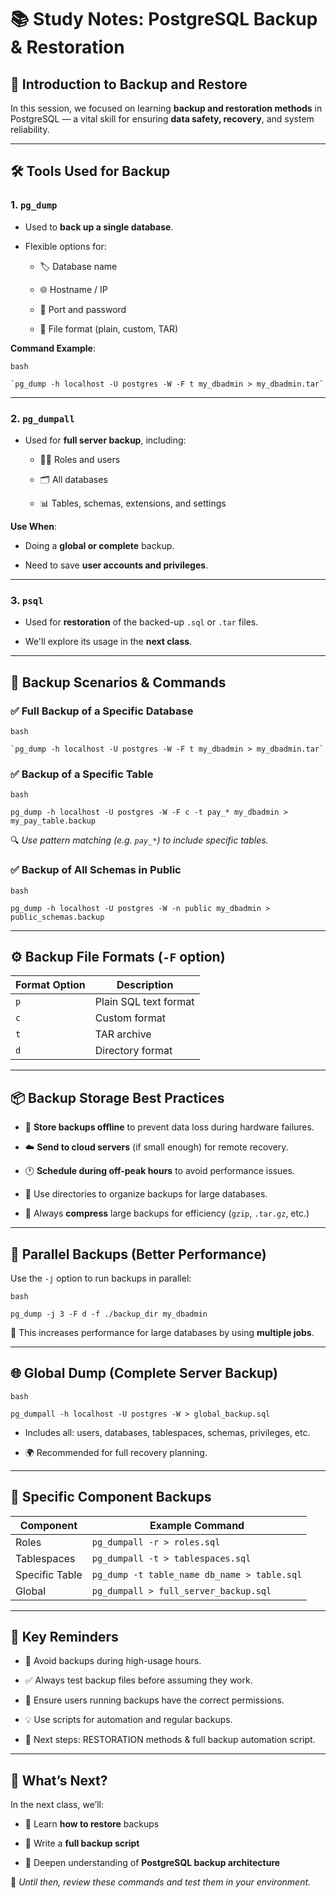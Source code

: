 # 📚 Study Notes: PostgreSQL Backup & Restoration

## 🔐 Introduction to Backup and Restore

In this session, we focused on learning **backup and restoration methods** in PostgreSQL — a vital skill for ensuring **data safety, recovery**, and system reliability.

---

## 🛠️ Tools Used for Backup

### 1. **`pg_dump`**

- Used to **back up a single database**.
    
- Flexible options for:
    
    - 🏷️ Database name
        
    - 🌐 Hostname / IP
        
    - 🔐 Port and password
        
    - 📁 File format (plain, custom, TAR)
        

**Command Example**:
	
	bash
	
	`pg_dump -h localhost -U postgres -W -F t my_dbadmin > my_dbadmin.tar`

---

### 2. **`pg_dumpall`**

- Used for **full server backup**, including:
    
    - 🧑‍💻 Roles and users
        
    - 🗂️ All databases
        
    - 📊 Tables, schemas, extensions, and settings
        

**Use When**:

- Doing a **global or complete** backup.
    
- Need to save **user accounts and privileges**.
    

---

### 3. **`psql`**

- Used for **restoration** of the backed-up `.sql` or `.tar` files.
    
- We'll explore its usage in the **next class**.
    

---

## 🧰 Backup Scenarios & Commands

### ✅ Full Backup of a Specific Database
	
	bash
	
	`pg_dump -h localhost -U postgres -W -F t my_dbadmin > my_dbadmin.tar`

### ✅ Backup of a Specific Table
	
	bash
	
`pg_dump -h localhost -U postgres -W -F c -t pay_* my_dbadmin > my_pay_table.backup`

🔍 _Use pattern matching (e.g. `pay_*`) to include specific tables._

### ✅ Backup of All Schemas in Public
	
	bash
	
`pg_dump -h localhost -U postgres -W -n public my_dbadmin > public_schemas.backup`

---

## ⚙️ Backup File Formats (`-F` option)

|Format Option|Description|
|---|---|
|`p`|Plain SQL text format|
|`c`|Custom format|
|`t`|TAR archive|
|`d`|Directory format|

---

## 📦 Backup Storage Best Practices

- 💾 **Store backups offline** to prevent data loss during hardware failures.
    
- ☁️ **Send to cloud servers** (if small enough) for remote recovery.
    
- 🕐 **Schedule during off-peak hours** to avoid performance issues.
    
- 📂 Use directories to organize backups for large databases.
    
- 🧠 Always **compress** large backups for efficiency (`gzip`, `.tar.gz`, etc.)
    

---

## 🧪 Parallel Backups (Better Performance)

Use the `-j` option to run backups in parallel:
	
	bash
	
`pg_dump -j 3 -F d -f ./backup_dir my_dbadmin`

🔄 This increases performance for large databases by using **multiple jobs**.

---

## 🌐 Global Dump (Complete Server Backup)
	
	bash
	
`pg_dumpall -h localhost -U postgres -W > global_backup.sql`

- Includes all: users, databases, tablespaces, schemas, privileges, etc.
    
- 🌍 Recommended for full recovery planning.
    

---

## 🧱 Specific Component Backups

|Component|Example Command|
|---|---|
|Roles|`pg_dumpall -r > roles.sql`|
|Tablespaces|`pg_dumpall -t > tablespaces.sql`|
|Specific Table|`pg_dump -t table_name db_name > table.sql`|
|Global|`pg_dumpall > full_server_backup.sql`|

---

## 📌 Key Reminders

- 🛑 Avoid backups during high-usage hours.
    
- ✅ Always test backup files before assuming they work.
    
- 🔑 Ensure users running backups have the correct permissions.
    
- 💡 Use scripts for automation and regular backups.
    
- 🧩 Next steps: RESTORATION methods & full backup automation script.
    

---

## 🏁 What’s Next?

In the next class, we’ll:

- 🔄 Learn **how to restore** backups
    
- 🧾 Write a **full backup script**
    
- 🧠 Deepen understanding of **PostgreSQL backup architecture**
    

👋 _Until then, review these commands and test them in your environment._